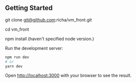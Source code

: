 ## Getting Started

git clone git@github.com:richa/vm_front.git

cd vm_front

npm install (haven't specified node version.)

Run the development server:

```bash
npm run dev
# or
yarn dev
```

Open [http://localhost:3000](http://localhost:3000) with your browser to see the result.
